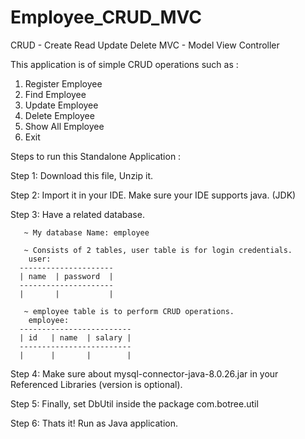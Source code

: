 # Employee_CRUD_MVC

CRUD - Create Read Update Delete
MVC - Model View Controller

This application is of simple CRUD operations such as : 
1. Register Employee
2. Find Employee
3. Update Employee
4. Delete Employee
5. Show All Employee
6. Exit

Steps to run this Standalone Application :

Step 1: Download this file, Unzip it.

Step 2: Import it in your IDE. Make sure your IDE supports java. (JDK)

Step 3: Have a related database. 

       ~ My database Name: employee
       
       ~ Consists of 2 tables, user table is for login credentials. 
        user:
      ---------------------
      | name  | password  |
      ---------------------     
      |       |           |

       ~ employee table is to perform CRUD operations.
        employee:
      -------------------------  
      | id   | name  | salary |
      -------------------------
      |      |       |        |


Step 4: Make sure about mysql-connector-java-8.0.26.jar in your Referenced Libraries (version is optional).

Step 5: Finally, set DbUtil inside the package com.botree.util     

Step 6: Thats it! Run as Java application.
